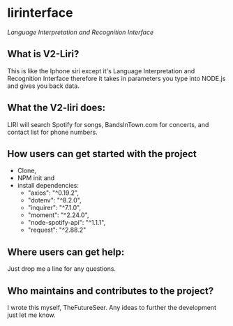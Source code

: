 # lirinterface
*Language Interpretation and Recognition Interface*

## What is V2-Liri?
 This is like the Iphone siri except it's Language Interpretation and Recognition Interface therefore it takes in parameters you type into NODE.js and gives you back data.

## What the V2-liri does:
 LIRI will search Spotify for songs, BandsInTown.com for concerts, and contact list for phone numbers.

## How users can get started with the project
* Clone, 
* NPM init  and
* install dependencies:
  *   "axios": "^0.19.2",
  *  "dotenv": "^8.2.0",
  *  "inquirer": "^7.1.0",
  *  "moment": "^2.24.0",
  *  "node-spotify-api": "^1.1.1",
  *  "request": "^2.88.2"

## Where users can get help:
Just drop me a line for any questions.


## Who maintains and contributes to the project?
I wrote this myself, TheFutureSeer. Any ideas to further the development just let me know.